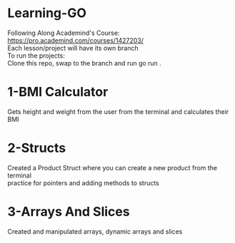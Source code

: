 # Learning-GO

Following Along Academind's Course: <br>
https://pro.academind.com/courses/1427203/<br>
Each lesson/project will have its own branch<br>
To run the projects:<br>
Clone this repo, swap to the branch and run go run . <br>

# 1-BMI Calculator
Gets height and weight from the user from the terminal and calculates their BMI<br>

# 2-Structs 
Created a Product Struct where you can create a new product from the terminal <br>
practice for pointers and adding methods to structs <br>

# 3-Arrays And Slices
Created and manipulated arrays, dynamic arrays and slices


